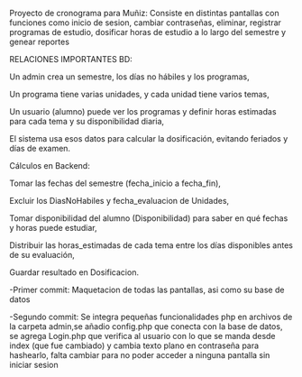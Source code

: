 Proyecto de cronograma para Muñiz:
Consiste en distintas pantallas con funciones como inicio de sesion, cambiar contraseñas, eliminar, registrar programas de estudio, dosificar horas de estudio a lo largo
del semestre y genear reportes

RELACIONES IMPORTANTES BD:

Un admin crea un semestre, los días no hábiles y los programas,

Un programa tiene varias unidades, y cada unidad tiene varios temas,

Un usuario (alumno) puede ver los programas y definir horas estimadas para cada tema y su disponibilidad diaria,

El sistema usa esos datos para calcular la dosificación, evitando feriados y días de examen.

Cálculos en Backend:

Tomar las fechas del semestre (fecha_inicio a fecha_fin),

Excluir los DiasNoHabiles y fecha_evaluacion de Unidades,

Tomar disponibilidad del alumno (Disponibilidad) para saber en qué fechas y horas puede estudiar,

Distribuir las horas_estimadas de cada tema entre los días disponibles antes de su evaluación,

Guardar resultado en Dosificacion.

-Primer commit:
Maquetacion de todas las pantallas, asi como su base de datos

-Segundo commit: Se integra pequeñas funcionalidades php en archivos de la carpeta admin,se añadio config.php que conecta con la base de datos, se agrega Login.php que verifica al usuario con lo que se manda desde index (que fue cambiado) y cambia texto plano en contraseña para hashearlo, falta cambiar para no poder acceder a ninguna pantalla sin iniciar sesion
